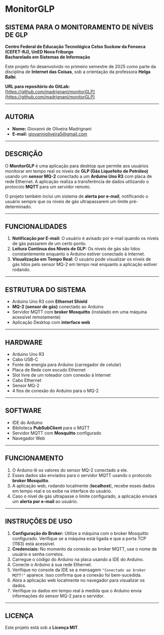 # MonitorGLP
## SISTEMA PARA O MONITORAMENTO DE NÍVEIS DE GLP

**Centro Federal de Educação Tecnológica Celso Suckow da Fonseca (CEFET-RJ), UnED Nova Friburgo**  
**Bacharelado em Sistemas de Informação**

Este projeto foi desenvolvido no primeiro semestre de 2025 como parte da disciplina de **Internet das Coisas**, sob a orientação da professora **Helga Balbi**.

**URL para repositório do GitLab:** [https://github.com/madrignani/monitorGLP](https://github.com/madrignani/monitorGLP)

---

## AUTORIA

- **Nome:** Giovanni de Oliveira Madrignani  
- **E-mail:** giovannioliveira5@gmail.com

---

## DESCRIÇÃO

O **MonitorGLP** é uma aplicação para desktop que permite aos usuários monitorar em tempo real os níveis de **GLP (Gás Liquefeito de Petróleo)** usando um **sensor MQ-2** conectado a um **Arduino Uno R3** com placa de rede Ethernet. A aplicação realiza a transferência de dados utilizando o protocolo **MQTT** para um servidor remoto.

O projeto também inclui um sistema de **alerta por e-mail**, notificando o usuário sempre que os níveis de gás ultrapassarem um limite pré-determinado.

---

## FUNCIONALIDADES

1. **Notificação por E-mail:** O usuário é avisado por e-mail quando os níveis de gás passarem de um certo ponto.  
2. **Leitura Contínua dos Níveis de GLP:** Os níveis de gás são lidos constantemente enquanto o Arduino estiver conectado à Internet.  
3. **Visualização em Tempo Real:** O usuário pode visualizar os níveis de gás lidos pelo sensor MQ-2 em tempo real enquanto a aplicação estiver rodando.

---

## ESTRUTURA DO SISTEMA

- Arduino Uno R3 com **Ethernet Shield**  
- **MQ-2 (sensor de gás)** conectado ao Arduino  
- Servidor MQTT com **broker Mosquitto** (instalado em uma máquina acessível remotamente)  
- Aplicação Desktop com **interface web**

---

## HARDWARE

- Arduino Uno R3  
- Cabo USB-C  
- Fonte de energia para Arduino (carregador de celular)  
- Placa de Rede com escudo Ethernet  
- Slot livre de um roteador com conexão à Internet  
- Cabo Ethernet  
- Sensor MQ-2  
- 4 fios de conexão do Arduino para o MQ-2

---

## SOFTWARE

- IDE do Arduino  
- Biblioteca **PubSubClient** para o MQTT  
- Servidor MQTT com **Mosquitto** configurado  
- Navegador Web

---

## FUNCIONAMENTO

1. O Arduino lê os valores do sensor MQ-2 conectado a ele.  
2. Esses dados são enviados para o servidor MQTT usando o protocolo **broker Mosquitto**.  
3. A aplicação web, rodando localmente (**localhost**), recebe esses dados em tempo real e os exibe na interface do usuário.  
4. Caso o nível de gás ultrapasse o limite configurado, a aplicação enviará um **alerta por e-mail** ao usuário.

---

## INSTRUÇÕES DE USO

1. **Configuração do Broker:** Utilize a máquina com o broker Mosquitto configurado. Verifique se a máquina está ligada e que a porta TCP (1183) está acessível.  
2. **Credenciais:** No momento da conexão ao broker MQTT, use o nome de usuário e senha corretos.  
3. Carregue o código do Arduino na placa usando a IDE do Arduino.  
4. Conecte o Arduino à sua rede Ethernet.  
5. Verifique no console da IDE se a mensagem `"Conectado ao broker MQTT!"` aparece. Isso confirma que a conexão foi bem-sucedida.  
6. Abra a aplicação web localmente no navegador para visualizar os dados.  
7. Verifique os dados em tempo real à medida que o Arduino envia informações do sensor MQ-2 para o servidor.

---

## LICENÇA

Este projeto está sob a **Licença MIT**.
